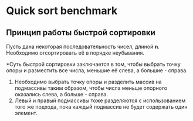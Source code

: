 # Quick sort benchmark

## Принцип работы быстрой сортировки

Пусть дана некоторая последовательность чисел, длиной **n**. Необходимо отсортировать её в порядке неубывания.

*Суть быстрой сортировки заключается в том, чтобы выбрать точку опоры и разместить все числа, меньшие её слева, а
большие - справа.

1. Необходимо выбрать точку опоры и разделить массив на подмассивы таким образом, чтобы числа меньше опорного оказались слева, а больше - справа.
2. Левый и правый подмассивы тоже разделяются с использованием того же подхода, пока каждый подмассив не будет содержать один элемент.